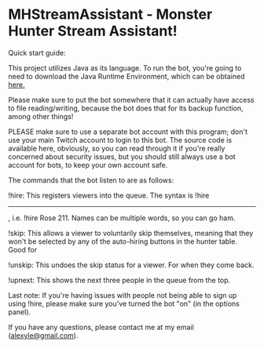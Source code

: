 # MHStreamAssistant - Monster Hunter Stream Assistant!

Quick start guide:

This project utilizes Java as its language. To run the bot,
you're going to need to download the Java Runtime Environment,
which can be obtained [here.](http://www.oracle.com/technetwork/java/javase/downloads/jre8-downloads-2133155.html)

Please make sure to put the bot somewhere that it can actually
have access to file reading/writing, because the bot does that for
its backup function, among other things!

PLEASE make sure to use a separate bot account with this program; don't
use your main Twitch account to login to this bot. The source code is
available here, obviously, so you can read through it if you're really
concerned about security issues, but you should still always use a bot
account for bots, to keep your own account safe.

The commands that the bot listen to are as follows:

!hire: This registers viewers into the queue. The syntax is !hire <name>
<HR>, i.e. !hire Rose 211. Names can be multiple words, so you can go ham.

!skip: This allows a viewer to voluntarily skip themselves, meaning that
they won't be selected by any of the auto-hiring buttons in the hunter
table. Good for 

!unskip: This undoes the skip status for a viewer. For when they come back.

!upnext: This shows the next three people in the queue from the top.

Last note: If you're having issues with people not being able to sign up
using !hire, please make sure you've turned the bot "on" (in the options
panel).

If you have any questions, please contact me at my email (alexyle@gmail.com).